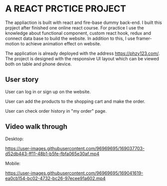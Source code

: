 # A REACT PRCTICE PROJECT

The appliaction is built with react and fire-base dummy back-end. 
I built this prpject after finished one online react course. For practice I use the knowledge about functional component, custom react hook, redux and connect data base  to build the website. In addition to this, I use framer-motion to achieve animation effect on website.

The application is already deployed with the address https://phzy123.com/.
The project is designed with the responsive UI layout which can be viewed both on table and phone device.

## User story


User can log in or sign up on the website.

User can add the products to the shopping cart and make the order. 

User can check order history in "my order" page.




## Video walk through

Desktop:

 https://user-images.githubusercontent.com/96969695/169037703-d52db443-ff11-48b1-b5fe-fbfa065e30af.mp4


Mobile:

 https://user-images.githubusercontent.com/96969695/169041619-ea0cb154-bc02-4732-bc26-97ecee91a602.mp4






